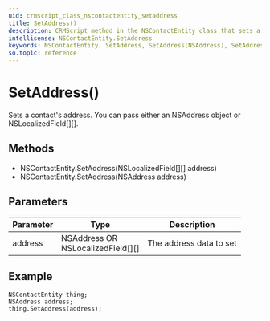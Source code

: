 ```yaml
---
uid: crmscript_class_nscontactentity_setaddress
title: SetAddress()
description: CRMScript method in the NSContactEntity class that sets a contact's address
intellisense: NSContactEntity.SetAddress
keywords: NSContactEntity, SetAddress, SetAddress(NSAddress), SetAddress(NSLocalizedField[][])
so.topic: reference
---
```


# SetAddress()

Sets a contact's address. You can pass either an NSAddress object or NSLocalizedField[][].

## Methods

* NSContactEntity.SetAddress(NSLocalizedField[][] address)
* NSContactEntity.SetAddress(NSAddress address)

## Parameters

| Parameter | Type | Description |
|---|---|---|
| address | NSAddress OR<br>NSLocalizedField[][] | The address data to set |

## Example

```crmscript
NSContactEntity thing;
NSAddress address;
thing.SetAddress(address);
```
